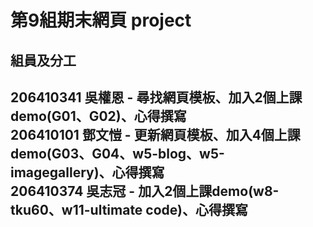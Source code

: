 # 第9組期末網頁 project
 
  <h2>組員及分工<h2>
  206410341 吳權恩 - 尋找網頁模板、加入2個上課demo(G01、G02)、心得撰寫<br>
  206410101 鄧文愷 - 更新網頁模板、加入4個上課demo(G03、G04、w5-blog、w5-imagegallery)、心得撰寫<br>
  206410374 吳志冠 - 加入2個上課demo(w8-tku60、w11-ultimate code)、心得撰寫
